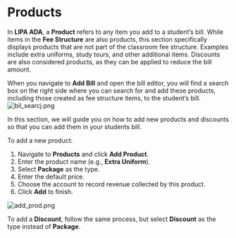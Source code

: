 # Products

In **LIPA ADA**, a **Product** refers to any item you add to a student’s bill. While items in the **Fee Structure** are also products, this section specifically displays products that are not part of the classroom fee structure. Examples include extra uniforms, study tours, and other additional items. Discounts are also considered products, as they can be applied to reduce the bill amount.

When you navigate to **Add Bill** and open the bill editor, you will find a search box on the right side where you can search for and add these products, including those created as fee structure items, to the student’s bill.
![bil_searcj.png](bil_searcj.png)

In this section, we will guide you on how to add new products and discounts so that you can add them in your students bill.

To add a new product:

1. Navigate to **Products** and click **Add Product**.
2. Enter the product name (e.g., **Extra Uniform**).
3. Select **Package** as the type.
4. Enter the default price.
5. Choose the account to record revenue collected by this product.
6. Click **Add** to finish.

![add_prod.png](add_prod.png)

To add a **Discount**, follow the same process, but select **Discount** as the type instead of **Package**.

